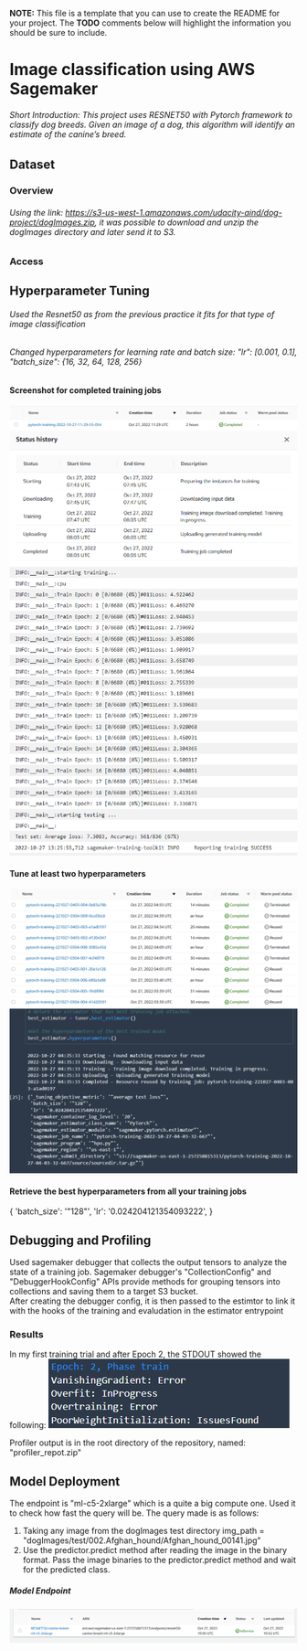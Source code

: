 **NOTE:** This file is a template that you can use to create the README for your project. The **TODO** comments below will highlight the information you should be sure to include.

# Image classification using AWS Sagemaker

<!-- **TODO:** Write a short introduction to your project. -->

###### Short Introduction: This project uses RESNET50 with Pytorch framework to classify dog breeds. Given an image of a dog, this algorithm will identify an estimate of the canine’s breed. 


## Dataset

### Overview
<!-- **TODO**: Explain about the data you are using and where you got it from -->
###### Using the link: https://s3-us-west-1.amazonaws.com/udacity-aind/dog-project/dogImages.zip, it was possible to download and unzip the dogImages directory and later send it to S3.

### Access
<!-- **TODO**: Explain how you are accessing the data in AWS and how you uploaded it -->

## Hyperparameter Tuning
<!-- **TODO**: What kind of model did you choose for this experiment and why? Give an overview of the types of parameters and their ranges used for the hyperparameter search -->

###### Used the Resnet50 as from the previous practice it fits for that type of image classification 
###### Changed hyperparameters for learning rate and batch size: "lr": [0.001, 0.1], "batch_size": {16, 32, 64, 128, 256}



<!-- Remember that your README should:
- Include a screenshot of completed training jobs
- Logs metrics during the training process
- Tune at least two hyperparameters
- Retrieve the best best hyperparameters from all your training jobs -->

#### Screenshot for completed training jobs
![Training Jobs](screenshots/training_job.png "Training Jobs Completed")
![Training Jobs Logs](./screenshots/logs.png "Training Jobs Completed Logs")
![Training Jobs](screenshots/logs2.png "Training Logs")

#### Tune at least two hyperparameters
![HPO Training Jobs](./screenshots/hyperparameter_training_jobs.png "Hyperparameter tuning")
![Selected Best Hyperparameters](./screenshots/best_hyperparameter.png "Training Jobs Completed")

#### Retrieve the best hyperparameters from all your training jobs
{ 'batch_size': '"128"',
 'lr': '0.024204121354093222',
}


## Debugging and Profiling
<!-- **TODO**: Give an overview of how you performed model debugging and profiling in Sagemaker -->
Used sagemaker debugger that collects the output tensors to analyze the state of a training job. 
Sagemaker debugger's "CollectionConfig" and "DebuggerHookConfig" APIs provide methods for grouping tensors into collections and saving them to a target S3 bucket.  
After creating the debugger config, it is then passed to the estimtor to link it with the hooks of the training and evaludation in the estimator entrypoint

### Results
<!-- **TODO**: What are the results/insights did you get by profiling/debugging your model? -->
In my first training trial and after Epoch 2, the STDOUT showed the following:
![Degbug Output](./screenshots/debugger.png "Debugger logs")

Profiler output is in the root directory of the repository, named: "profiler_repot.zip"
<!-- **TODO** Remember to provide the profiler html/pdf file in your submission. -->


## Model Deployment
<!-- **TODO**: Give an overview of the deployed model and instructions on how to query the endpoint with a sample input. -->
The endpoint is "ml-c5-2xlarge" which is a quite a big compute one. Used it to check how fast the query will be. The query made is as follows:
1. Taking any image from the dogImages test directory
img_path = "dogImages/test/002.Afghan_hound/Afghan_hound_00141.jpg"
2. Use the predictor.predict method after reading the image in the binary format. Pass the image binaries to the predictor.predict method and wait for the predicted class.

##### Model Endpoint
![ml-c5-2xlarge Endpoint](./screenshots/deployed_endpoint.png "SageMaker Deployed Endpoint")

<!-- **TODO** Remember to provide a screenshot of the deployed active endpoint in Sagemaker. -->
